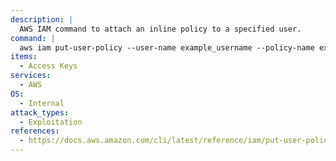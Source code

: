 ```yaml
---
description: |
  AWS IAM command to attach an inline policy to a specified user.
command: |
  aws iam put-user-policy --user-name example_username --policy-name example_name --policy-document file://AdminPolicy.json
items:
  - Access Keys
services:
  - AWS
OS:
  - Internal
attack_types:
  - Exploitation
references:
  - https://docs.aws.amazon.com/cli/latest/reference/iam/put-user-policy.html
---
```

